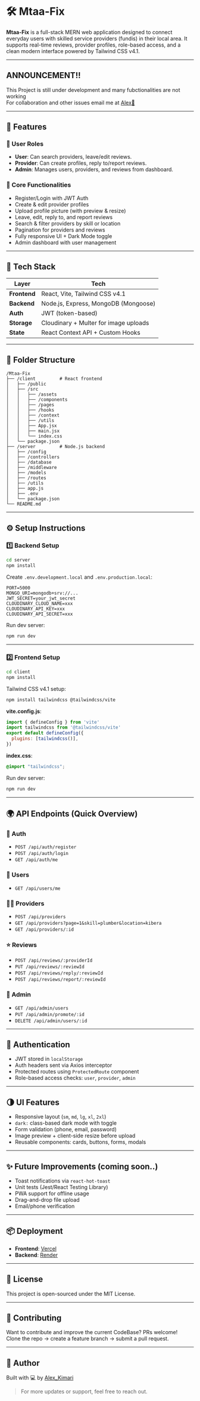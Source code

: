 
# 🛠️ Mtaa-Fix

**Mtaa-Fix** is a full-stack MERN web application designed to connect everyday users with skilled service providers (fundis) in their local area. It supports real-time reviews, provider profiles, role-based access, and a clean modern interface powered by Tailwind CSS v4.1.

---

## ANNOUNCEMENT!!

This Project is still under development and many fubctionalities are not working  
For collaboration and other issues email me at [Alex📩](kimaria117@gmail.com)

---

## 🚀 Features

### 👥 User Roles
- **User**: Can search providers, leave/edit reviews.
- **Provider**: Can create profiles, reply to/report reviews.
- **Admin**: Manages users, providers, and reviews from dashboard.

### 📄 Core Functionalities
- Register/Login with JWT Auth
- Create & edit provider profiles
- Upload profile picture (with preview & resize)
- Leave, edit, reply to, and report reviews
- Search & filter providers by skill or location
- Pagination for providers and reviews
- Fully responsive UI + Dark Mode toggle
- Admin dashboard with user management

---

## 🧱 Tech Stack

| Layer      | Tech                                       |
|------------|--------------------------------------------|
| **Frontend** | React, Vite, Tailwind CSS v4.1            |
| **Backend**  | Node.js, Express, MongoDB (Mongoose)      |
| **Auth**     | JWT (token-based)                         |
| **Storage**  | Cloudinary + Multer for image uploads     |
| **State**    | React Context API + Custom Hooks          |

---

## 📁 Folder Structure

```
/Mtaa-Fix
├── /client         # React frontend
│   ├── /public
│   ├── /src
│   │   ├── /assets
│   │   ├── /components
│   │   ├── /pages
│   │   ├── /hooks
│   │   ├── /context
│   │   ├── /utils
│   │   ├── App.jsx
│   │   ├── main.jsx
│   │   └── index.css
│   └── package.json
├── /server         # Node.js backend
│   ├── /config
│   ├── /controllers
│   ├── /database
│   ├── /middleware
│   ├── /models
│   ├── /routes
│   ├── /utils
│   ├── app.js
│   ├── .env
│   └── package.json
└── README.md
```

---

## ⚙️ Setup Instructions

### 1️⃣ Backend Setup

```bash
cd server
npm install
```

Create `.env.development.local` and `.env.production.local`:

```env
PORT=5000
MONGO_URI=mongodb+srv://...
JWT_SECRET=your_jwt_secret
CLOUDINARY_CLOUD_NAME=xxx
CLOUDINARY_API_KEY=xxx
CLOUDINARY_API_SECRET=xxx
```

Run dev server:

```bash
npm run dev
```

---

### 2️⃣ Frontend Setup

```bash
cd client
npm install
```

Tailwind CSS v4.1 setup:

```bash
npm install tailwindcss @tailwindcss/vite
```

**vite.config.js**:

```js
import { defineConfig } from 'vite'
import tailwindcss from '@tailwindcss/vite'
export default defineConfig({
  plugins: [tailwindcss()],
})
```

**index.css**:

```css
@import "tailwindcss";
```

Run dev server:

```bash
npm run dev
```

---

## 🌍 API Endpoints (Quick Overview)

### 🧾 Auth
- `POST /api/auth/register`
- `POST /api/auth/login`
- `GET /api/auth/me`

### 👤 Users
- `GET /api/users/me`

### 🧑‍🔧 Providers
- `POST /api/providers`
- `GET /api/providers?page=1&skill=plumber&location=kibera`
- `GET /api/providers/:id`

### ⭐ Reviews
- `POST /api/reviews/:providerId`
- `PUT /api/reviews/:reviewId`
- `POST /api/reviews/reply/:reviewId`
- `POST /api/reviews/report/:reviewId`

### 🔐 Admin
- `GET /api/admin/users`
- `PUT /api/admin/promote/:id`
- `DELETE /api/admin/users/:id`

---

## 🔐 Authentication

- JWT stored in `localStorage`
- Auth headers sent via Axios interceptor
- Protected routes using `ProtectedRoute` component
- Role-based access checks: `user`, `provider`, `admin`

---

## 🌗 UI Features

- Responsive layout (`sm`, `md`, `lg`, `xl`, `2xl`)
- `dark:` class-based dark mode with toggle
- Form validation (phone, email, password)
- Image preview + client-side resize before upload
- Reusable components: cards, buttons, forms, modals

---

## ✨ Future Improvements (coming soon..)

- Toast notifications via `react-hot-toast`
- Unit tests (Jest/React Testing Library)
- PWA support for offline usage
- Drag-and-drop file upload
- Email/phone verification

---

## 📦 Deployment

- **Frontend**: [Vercel](https://vercel.com)
- **Backend**: [Render](https://render.com)

---

## 📜 License

This project is open-sourced under the MIT License.

---

## 🤝 Contributing

Want to contribute and improve the current CodeBase? PRs welcome!  
Clone the repo → create a feature branch → submit a pull request.

---

## 👤 Author

Built with 💻 by [Alex_Kimari](https://github.com/AlexkLearn)

> For more updates or support, feel free to reach out.
